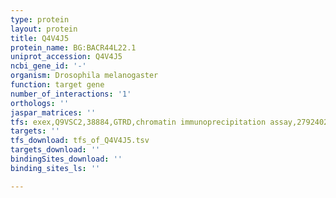 ```yaml
---
type: protein
layout: protein
title: Q4V4J5
protein_name: BG:BACR44L22.1
uniprot_accession: Q4V4J5
ncbi_gene_id: '-'
organism: Drosophila melanogaster
function: target gene
number_of_interactions: '1'
orthologs: ''
jaspar_matrices: ''
tfs: exex,Q9VSC2,38884,GTRD,chromatin immunoprecipitation assay,27924024%5Buid%5D,No
targets: ''
tfs_download: tfs_of_Q4V4J5.tsv
targets_download: ''
bindingSites_download: ''
binding_sites_ls: ''

---
```


